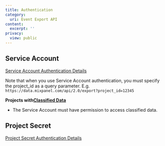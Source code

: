 ```yaml
---
title: Authentication
category:
  uri: Event Export API
content:
  excerpt: ''
privacy:
  view: public
---
```

## Service Account

[Service Account Authentication Details](ref:service-accounts)

Note that when you use Service Account authentication, you must specify the project\_id as a query parameter. E.g. `https://data.mixpanel.com/api/2.0/export?project_id=12345`

**Projects with[Classified Data](https://docs.mixpanel.com/docs/admin/data-governance/data-views-data-classification#data-classification)**

* The Service Account must have permission to access classified data.

## Project Secret

[Project Secret Authentication Details](ref:project-secret)
